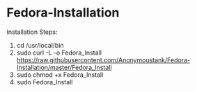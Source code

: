 # Fedora-Installation
Installation Steps:
1. cd /usr/local/bin
2. sudo curl -L -o Fedora_Install https://raw.githubusercontent.com/Anonymoustank/Fedora-Installation/master/Fedora_Install
3. sudo chmod +x Fedora_Install
4. sudo Fedora_Install
